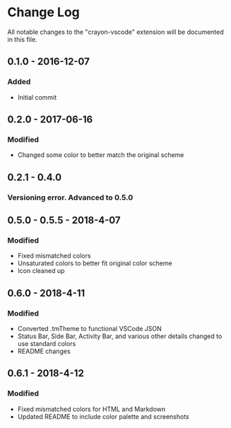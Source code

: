 # Change Log
All notable changes to the "crayon-vscode" extension will be documented in this file.

## 0.1.0 - 2016-12-07
### Added
- Initial commit


## 0.2.0 - 2017-06-16
### Modified
- Changed some color to better match the original scheme


## 0.2.1 - 0.4.0
### Versioning error. Advanced to 0.5.0


## 0.5.0 - 0.5.5 - 2018-4-07
### Modified
- Fixed mismatched colors
- Unsaturated colors to better fit original color scheme
- Icon cleaned up


## 0.6.0 - 2018-4-11
### Modified
- Converted .tmTheme to functional VSCode JSON
- Status Bar, Side Bar, Activity Bar, and various other details changed to use standard colors
- README changes

## 0.6.1 - 2018-4-12
### Modified
- Fixed mismatched colors for HTML and Markdown
- Updated README to include color palette and screenshots
